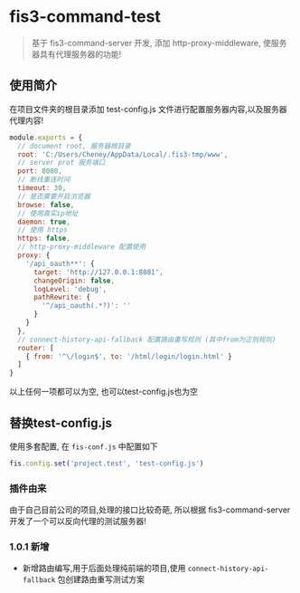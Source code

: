 # fis3-command-test

> 基于 fis3-command-server 开发, 添加 http-proxy-middleware, 使服务器具有代理服务器的功能!

## 使用简介

在项目文件夹的根目录添加 test-config.js 文件进行配置服务器内容,以及服务器代理内容!

```javascript
module.exports = {
  // document root, 服务器根目录
  root: 'C:/Users/Cheney/AppData/Local/.fis3-tmp/www',
  // server prot 服务端口
  port: 8080,
  // 断线重连时间
  timeout: 30,
  // 是否需要开启浏览器
  browse: false,
  // 使用真实ip地址
  daemon: true,
  // 使用 https
  https: false,
  // http-proxy-middleware 配置使用
  proxy: {
    '/api_oauth**': {
      target: 'http://127.0.0.1:8081',
      changeOrigin: false,
      logLevel: 'debug',
      pathRewrite: {
        '^/api_oauth(.*?)': ''
      }
    }
  },
  // connect-history-api-fallback 配置路由重写规则 (其中from为正则规则)
  router: [
    { from: '^\/login$', to: '/html/login/login.html' }
  ]
}

```

以上任何一项都可以为空, 也可以test-config.js也为空

## 替换test-config.js

使用多套配置, 在 `fis-conf.js` 中配置如下

```javascript
fis.config.set('project.test', 'test-config.js')

```

### 插件由来

由于自己目前公司的项目,处理的接口比较奇葩, 所以根据 fis3-command-server 开发了一个可以反向代理的测试服务器!

### 1.0.1 新增

- 新增路由编写,用于后面处理纯前端的项目,使用 `connect-history-api-fallback` 包创建路由重写测试方案
